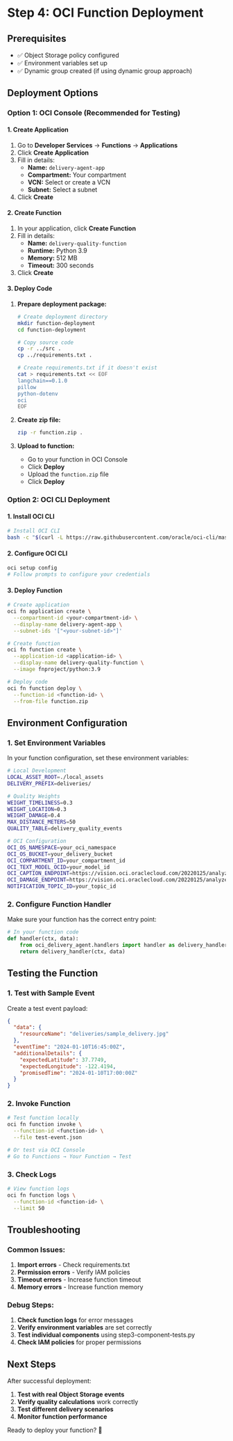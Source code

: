# Step 4: OCI Function Deployment

## Prerequisites
- ✅ Object Storage policy configured
- ✅ Environment variables set up
- ✅ Dynamic group created (if using dynamic group approach)

## Deployment Options

### Option 1: OCI Console (Recommended for Testing)

#### 1. Create Application
1. Go to **Developer Services** → **Functions** → **Applications**
2. Click **Create Application**
3. Fill in details:
   - **Name:** `delivery-agent-app`
   - **Compartment:** Your compartment
   - **VCN:** Select or create a VCN
   - **Subnet:** Select a subnet
4. Click **Create**

#### 2. Create Function
1. In your application, click **Create Function**
2. Fill in details:
   - **Name:** `delivery-quality-function`
   - **Runtime:** Python 3.9
   - **Memory:** 512 MB
   - **Timeout:** 300 seconds
3. Click **Create**

#### 3. Deploy Code
1. **Prepare deployment package:**
   ```bash
   # Create deployment directory
   mkdir function-deployment
   cd function-deployment
   
   # Copy source code
   cp -r ../src .
   cp ../requirements.txt .
   
   # Create requirements.txt if it doesn't exist
   cat > requirements.txt << EOF
   langchain==0.1.0
   pillow
   python-dotenv
   oci
   EOF
   ```

2. **Create zip file:**
   ```bash
   zip -r function.zip .
   ```

3. **Upload to function:**
   - Go to your function in OCI Console
   - Click **Deploy**
   - Upload the `function.zip` file
   - Click **Deploy**

### Option 2: OCI CLI Deployment

#### 1. Install OCI CLI
```bash
# Install OCI CLI
bash -c "$(curl -L https://raw.githubusercontent.com/oracle/oci-cli/master/scripts/install/install.sh)"
```

#### 2. Configure OCI CLI
```bash
oci setup config
# Follow prompts to configure your credentials
```

#### 3. Deploy Function
```bash
# Create application
oci fn application create \
  --compartment-id <your-compartment-id> \
  --display-name delivery-agent-app \
  --subnet-ids '["<your-subnet-id>"]'

# Create function
oci fn function create \
  --application-id <application-id> \
  --display-name delivery-quality-function \
  --image fnproject/python:3.9

# Deploy code
oci fn function deploy \
  --function-id <function-id> \
  --from-file function.zip
```

## Environment Configuration

### 1. Set Environment Variables
In your function configuration, set these environment variables:

```bash
# Local Development
LOCAL_ASSET_ROOT=./local_assets
DELIVERY_PREFIX=deliveries/

# Quality Weights
WEIGHT_TIMELINESS=0.3
WEIGHT_LOCATION=0.3
WEIGHT_DAMAGE=0.4
MAX_DISTANCE_METERS=50
QUALITY_TABLE=delivery_quality_events

# OCI Configuration
OCI_OS_NAMESPACE=your_oci_namespace
OCI_OS_BUCKET=your_delivery_bucket
OCI_COMPARTMENT_ID=your_compartment_id
OCI_TEXT_MODEL_OCID=your_model_id
OCI_CAPTION_ENDPOINT=https://vision.oci.oraclecloud.com/20220125/analyzeImage
OCI_DAMAGE_ENDPOINT=https://vision.oci.oraclecloud.com/20220125/analyzeImage
NOTIFICATION_TOPIC_ID=your_topic_id
```

### 2. Configure Function Handler
Make sure your function has the correct entry point:

```python
# In your function code
def handler(ctx, data):
    from oci_delivery_agent.handlers import handler as delivery_handler
    return delivery_handler(ctx, data)
```

## Testing the Function

### 1. Test with Sample Event
Create a test event payload:

```json
{
  "data": {
    "resourceName": "deliveries/sample_delivery.jpg"
  },
  "eventTime": "2024-01-10T16:45:00Z",
  "additionalDetails": {
    "expectedLatitude": 37.7749,
    "expectedLongitude": -122.4194,
    "promisedTime": "2024-01-10T17:00:00Z"
  }
}
```

### 2. Invoke Function
```bash
# Test function locally
oci fn function invoke \
  --function-id <function-id> \
  --file test-event.json

# Or test via OCI Console
# Go to Functions → Your Function → Test
```

### 3. Check Logs
```bash
# View function logs
oci fn function logs \
  --function-id <function-id> \
  --limit 50
```

## Troubleshooting

### Common Issues:
1. **Import errors** - Check requirements.txt
2. **Permission errors** - Verify IAM policies
3. **Timeout errors** - Increase function timeout
4. **Memory errors** - Increase function memory

### Debug Steps:
1. **Check function logs** for error messages
2. **Verify environment variables** are set correctly
3. **Test individual components** using step3-component-tests.py
4. **Check IAM policies** for proper permissions

## Next Steps

After successful deployment:
1. **Test with real Object Storage events**
2. **Verify quality calculations** work correctly
3. **Test different delivery scenarios**
4. **Monitor function performance**

Ready to deploy your function? 🚀

